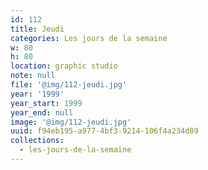 ```yaml
---
id: 112
title: Jeudi
categories: Les jours de la semaine
w: 80
h: 80
location: graphic studio
note: null
file: '@img/112-jeudi.jpg'
year: '1999'
year_start: 1999
year_end: null
image: '@img/112-jeudi.jpg'
uuid: f94eb195-a977-4bf3-9214-106f4a234d89
collections:
  - les-jours-de-la-semaine
---
```



